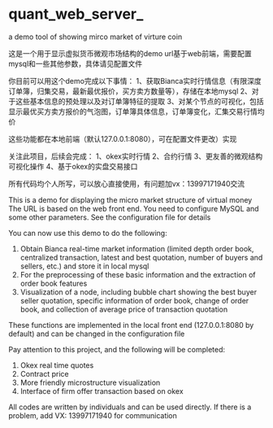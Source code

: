 # quant_web_server_
a demo tool of showing mirco market of virture coin

这是一个用于显示虚拟货币微观市场结构的demo
url基于web前端，需要配置mysql和一些其他参数，具体请见配置文件

你目前可以用这个demo完成以下事情：
  1、获取Bianca实时行情信息（有限深度订单簿，归集交易，最新最优报价，买方卖方数量等），存储在本地mysql
  2、对于这些基本信息的预处理以及对订单簿特征的提取
  3、对某个节点的可视化，包括显示最优买方卖方报价的气泡图，订单簿具体信息，订单簿变化，汇集交易行情均价
 
这些功能都在本地前端（默认127.0.0.1:8080），可在配置文件更改）实现
 
关注此项目，后续会完成：
  1、okex实时行情
  2、合约行情
  3、更友善的微观结构可视化操作
  4、基于okex的实盘交易接口

所有代码均个人所写，可以放心直接使用，有问题加vx：13997171940交流

This is a demo for displaying the micro market structure of virtual money
The URL is based on the web front end. You need to configure MySQL and some other parameters. See the configuration file for details

You can now use this demo to do the following:
1. Obtain Bianca real-time market information (limited depth order book, centralized transaction, latest and best quotation, number of buyers and sellers, etc.) and store it in local mysql
2. For the preprocessing of these basic information and the extraction of order book features
3. Visualization of a node, including bubble chart showing the best buyer seller quotation, specific information of order book, change of order book, and collection of average price of transaction quotation

These functions are implemented in the local front end (127.0.0.1:8080 by default) and can be changed in the configuration file

Pay attention to this project, and the following will be completed:
1. Okex real time quotes
2. Contract price
3. More friendly microstructure visualization
4. Interface of firm offer transaction based on okex

All codes are written by individuals and can be used directly. If there is a problem, add VX: 13997171940 for communication
